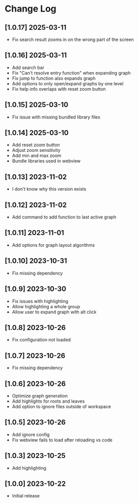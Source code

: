 
# Change Log

## [1.0.17] 2025-03-11

- Fix search result zooms in on the wrong part of the screen

## [1.0.16] 2025-03-11

- Add search bar
- Fix "Can't resolve entry function" when expanding graph
- Fix jump to function also expands graph
- Add options to only open/expand graphs by one level
- Fix help info overlaps with reset zoom button

## [1.0.15] 2025-03-10

- Fix issue with missing bundled library files

## [1.0.14] 2025-03-10

- Add reset zoom button
- Adjust zoom sensitivity
- Add min and max zoom
- Bundle libraries used in webview

## [1.0.13] 2023-11-02

- I don't know why this version exists

## [1.0.12] 2023-11-02

- Add command to add function to last active graph

## [1.0.11] 2023-11-01

- Add options for graph layout algorithms

## [1.0.10] 2023-10-31

- Fix missing dependency

## [1.0.9] 2023-10-30

- Fix issues with highlighting
- Allow highlighting a whole group
- Allow user to expand graph with alt click

## [1.0.8] 2023-10-26

- Fix configuration not loaded

## [1.0.7] 2023-10-26

- Fix missing dependency

## [1.0.6] 2023-10-26

- Optimize graph generation
- Add highlights for roots and leaves
- Add option to ignore files outside of workspace

## [1.0.5] 2023-10-26

- Add ignore config
- Fix webview fails to load after reloading vs code

## [1.0.3] 2023-10-25

- Add highlighting

## [1.0.0] 2023-10-22

- Initial release
